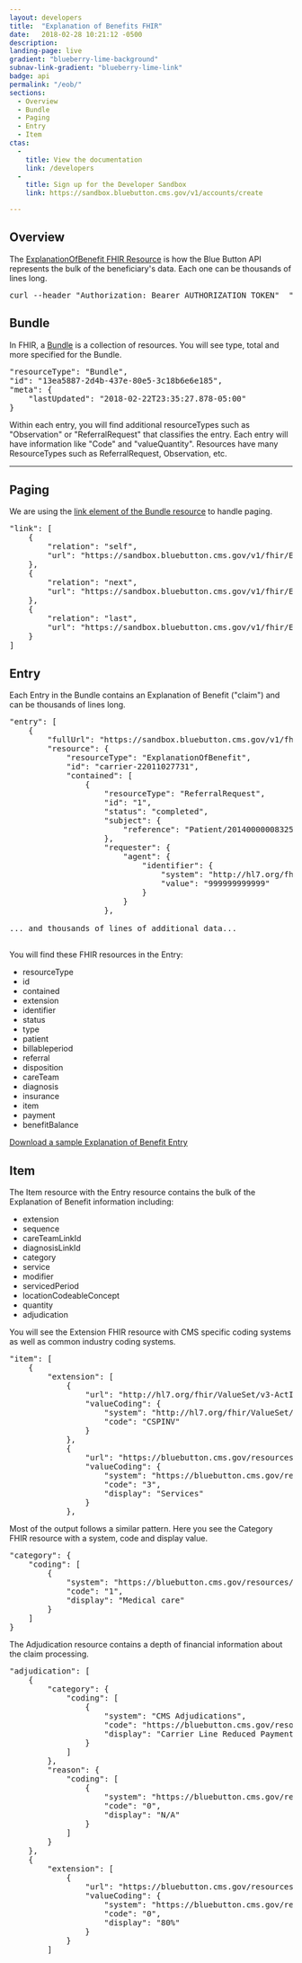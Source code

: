 ```yaml
---
layout: developers
title:  "Explanation of Benefits FHIR"
date:   2018-02-28 10:21:12 -0500
description:
landing-page: live
gradient: "blueberry-lime-background"
subnav-link-gradient: "blueberry-lime-link"
badge: api
permalink: "/eob/"
sections:
  - Overview
  - Bundle
  - Paging
  - Entry
  - Item
ctas:
  -
    title: View the documentation
    link: /developers
  -
    title: Sign up for the Developer Sandbox
    link: https://sandbox.bluebutton.cms.gov/v1/accounts/create

---
```


## Overview

The [ExplanationOfBenefit FHIR Resource](https://www.hl7.org/fhir/explanationofbenefit.html) is how the Blue Button API represents the bulk of the beneficiary's data.  Each one can be thousands of lines long.

<pre>curl --header "Authorization: Bearer AUTHORIZATION TOKEN"  "https://sandbox.bluebutton.cms.gov/v1/fhir/ExplanationOfBenefit/?patient=20140000008325"</pre>

## Bundle

In FHIR, a [Bundle](https://www.hl7.org/fhir/bundle-definitions.html) is a collection of resources.  You will see type, total and more specified for the Bundle.

<pre>
"resourceType": "Bundle",
"id": "13ea5887-2d4b-437e-80e5-3c18b6e6e185",
"meta": {
    "lastUpdated": "2018-02-22T23:35:27.878-05:00"
}
</pre>

Within each entry, you will find additional resourceTypes such as "Observation" or "ReferralRequest" that classifies the entry.  Each entry will have information like "Code" and "valueQuantity".  Resources have many ResourceTypes such as ReferralRequest, Observation, etc.

---

## Paging

We are using the [link element of the Bundle resource](https://www.hl7.org/fhir/bundle-definitions.html) to handle paging.

<pre>
"link": [
    {
        "relation": "self",
        "url": "https://sandbox.bluebutton.cms.gov/v1/fhir/ExplanationOfBenefit/?patient=20140000008325&startIndex=0&count=10"
    },
    {
        "relation": "next",
        "url": "https://sandbox.bluebutton.cms.gov/v1/fhir/ExplanationOfBenefit/?patient=20140000008325&startIndex=10&count=10"
    },
    {
        "relation": "last",
        "url": "https://sandbox.bluebutton.cms.gov/v1/fhir/ExplanationOfBenefit/?patient=20140000008325&startIndex=130&count=10"
    }
]
</pre>

## Entry

Each Entry in the Bundle contains an Explanation of Benefit ("claim") and can be thousands of lines long.

<pre>
"entry": [
    {
        "fullUrl": "https://sandbox.bluebutton.cms.gov/v1/fhir/ExplanationOfBenefit/carrier-22011027731",
        "resource": {
            "resourceType": "ExplanationOfBenefit",
            "id": "carrier-22011027731",
            "contained": [
                {
                    "resourceType": "ReferralRequest",
                    "id": "1",
                    "status": "completed",
                    "subject": {
                        "reference": "Patient/20140000008325"
                    },
                    "requester": {
                        "agent": {
                            "identifier": {
                                "system": "http://hl7.org/fhir/sid/us-npi",
                                "value": "999999999999"
                            }
                        }
                    },

... and thousands of lines of additional data...

</pre>

You will find these FHIR resources in the Entry:

- resourceType
- id
- contained
- extension
- identifier
- status
- type
- patient
- billableperiod
- referral
- disposition
- careTeam
- diagnosis
- insurance
- item
- payment
- benefitBalance

[Download a sample Explanation of Benefit Entry](/sample-eob-entry.json)

## Item

The Item resource with the Entry resource contains the bulk of the Explanation of Benefit information including:

- extension
- sequence
- careTeamLinkId
- diagnosisLinkId
- category
- service
- modifier
- servicedPeriod
- locationCodeableConcept
- quantity
- adjudication

You will see the Extension FHIR resource with CMS specific coding systems as well as common industry coding systems.

<pre>
"item": [
    {
        "extension": [
            {
                "url": "http://hl7.org/fhir/ValueSet/v3-ActInvoiceGroupCode",
                "valueCoding": {
                    "system": "http://hl7.org/fhir/ValueSet/v3-ActInvoiceGroupCode",
                    "code": "CSPINV"
                }
            },
            {
                "url": "https://bluebutton.cms.gov/resources/variables/carr_line_mtus_cd",
                "valueCoding": {
                    "system": "https://bluebutton.cms.gov/resources/variables/carr_line_mtus_cd",
                    "code": "3",
                    "display": "Services"
                }
            },
</pre>

Most of the output follows a similar pattern.  Here you see the Category FHIR resource with a system, code and display value.

<pre>
"category": {
    "coding": [
        {
            "system": "https://bluebutton.cms.gov/resources/variables/line_cms_type_srvc_cd",
            "code": "1",
            "display": "Medical care"
        }
    ]
}
</pre>

The Adjudication resource contains a depth of financial information about the claim processing.  

<pre>
"adjudication": [
    {
        "category": {
            "coding": [
                {
                    "system": "CMS Adjudications",
                    "code": "https://bluebutton.cms.gov/resources/variables/carr_line_rdcd_pmt_phys_astn_c",
                    "display": "Carrier Line Reduced Payment Physician Assistant Code"
                }
            ]
        },
        "reason": {
            "coding": [
                {
                    "system": "https://bluebutton.cms.gov/resources/variables/carr_line_rdcd_pmt_phys_astn_c",
                    "code": "0",
                    "display": "N/A"
                }
            ]
        }
    },
    {
        "extension": [
            {
                "url": "https://bluebutton.cms.gov/resources/variables/line_pmt_80_100_cd",
                "valueCoding": {
                    "system": "https://bluebutton.cms.gov/resources/variables/line_pmt_80_100_cd",
                    "code": "0",
                    "display": "80%"
                }
            }
        ]

</pre>
